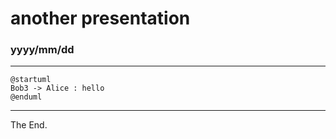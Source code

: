# another presentation

### yyyy/mm/dd

---

```plantuml
@startuml
Bob3 -> Alice : hello
@enduml
```

---

The End.
